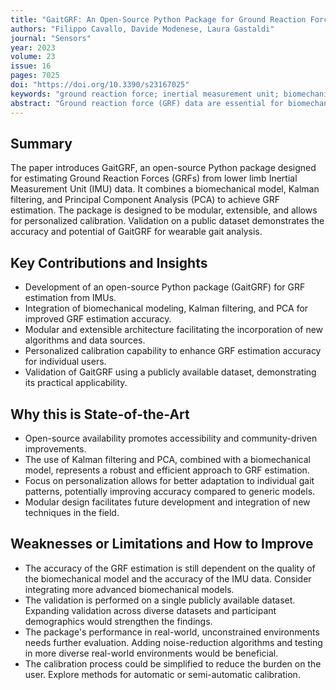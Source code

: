 ```yaml
---
title: "GaitGRF: An Open-Source Python Package for Ground Reaction Force Estimation from Lower Limb Inertial Measurement Units"
authors: "Filippo Cavallo, Davide Modenese, Laura Gastaldi"
journal: "Sensors"
year: 2023
volume: 23
issue: 16
pages: 7025
doi: "https://doi.org/10.3390/s23167025"
keywords: "ground reaction force; inertial measurement unit; biomechanics; gait analysis; open-source; python; musculoskeletal model; Kalman filter; principal component analysis"
abstract: "Ground reaction force (GRF) data are essential for biomechanical gait analysis, but force plates, the gold standard for GRF measurement, are limited to laboratory settings. Inertial measurement units (IMUs) offer a portable alternative, but accurate GRF estimation from IMU data remains challenging. This work introduces GaitGRF, an open-source Python package for estimating GRFs from lower limb IMU data. GaitGRF combines a biomechanical model, Kalman filtering, and principal component analysis to provide GRF estimates in real-time. The package allows users to calibrate the model with personalized data, enhancing accuracy. The implementation is modular and extensible, enabling the incorporation of new algorithms and data sources. We present a detailed description of GaitGRF's architecture, functionality, and performance through validation experiments on a publicly available dataset. The results show that GaitGRF provides accurate GRF estimates, making it a valuable tool for researchers and clinicians interested in wearable gait analysis."
---
```

## Summary
The paper introduces GaitGRF, an open-source Python package designed for estimating Ground Reaction Forces (GRFs) from lower limb Inertial Measurement Unit (IMU) data. It combines a biomechanical model, Kalman filtering, and Principal Component Analysis (PCA) to achieve GRF estimation. The package is designed to be modular, extensible, and allows for personalized calibration. Validation on a public dataset demonstrates the accuracy and potential of GaitGRF for wearable gait analysis.

## Key Contributions and Insights
*   Development of an open-source Python package (GaitGRF) for GRF estimation from IMUs.
*   Integration of biomechanical modeling, Kalman filtering, and PCA for improved GRF estimation accuracy.
*   Modular and extensible architecture facilitating the incorporation of new algorithms and data sources.
*   Personalized calibration capability to enhance GRF estimation accuracy for individual users.
*   Validation of GaitGRF using a publicly available dataset, demonstrating its practical applicability.

## Why this is State-of-the-Art
*   Open-source availability promotes accessibility and community-driven improvements.
*   The use of Kalman filtering and PCA, combined with a biomechanical model, represents a robust and efficient approach to GRF estimation.
*   Focus on personalization allows for better adaptation to individual gait patterns, potentially improving accuracy compared to generic models.
*   Modular design facilitates future development and integration of new techniques in the field.

## Weaknesses or Limitations and How to Improve
*   The accuracy of the GRF estimation is still dependent on the quality of the biomechanical model and the accuracy of the IMU data. Consider integrating more advanced biomechanical models.
*   The validation is performed on a single publicly available dataset. Expanding validation across diverse datasets and participant demographics would strengthen the findings.
*   The package's performance in real-world, unconstrained environments needs further evaluation. Adding noise-reduction algorithms and testing in more diverse real-world environments would be beneficial.
*   The calibration process could be simplified to reduce the burden on the user. Explore methods for automatic or semi-automatic calibration.
